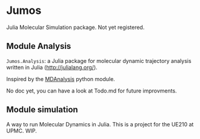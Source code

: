 # Jumos

Julia Molecular Simulation package. Not yet registered.

## Module Analysis

`Jumos.Analysis`: a Julia package for molecular dynamic trajectory analysis written in Julia (http://julialang.org/).

Inspired by the [MDAnalysis](https://code.google.com/p/mdanalysis/) python module.

No doc yet, you can have a look at Todo.md for future improvments.

## Module simulation

A way to run Molecular Dynamics in Julia. This is a project for the UE210 at UPMC. WIP.
